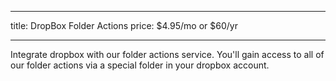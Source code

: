 ---
title: DropBox Folder Actions
price: $4.95/mo or $60/yr

___

Integrate dropbox with our folder actions service. You'll gain access to all of our folder actions via a special folder in your dropbox account.
